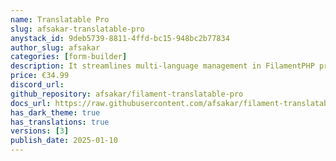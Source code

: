 ```yaml
---
name: Translatable Pro
slug: afsakar-translatable-pro
anystack_id: 9deb5739-8811-4ffd-bc15-948bc2b77834
author_slug: afsakar
categories: [form-builder]
description: It streamlines multi-language management in FilamentPHP projects, enabling developers to build immersive, multilingual applications with ease.
price: €34.99
discord_url: 
github_repository: afsakar/filament-translatable-pro
docs_url: https://raw.githubusercontent.com/afsakar/filament-translatable-pro-docs/main/README.md
has_dark_theme: true
has_translations: true
versions: [3]
publish_date: 2025-01-10
---
```

